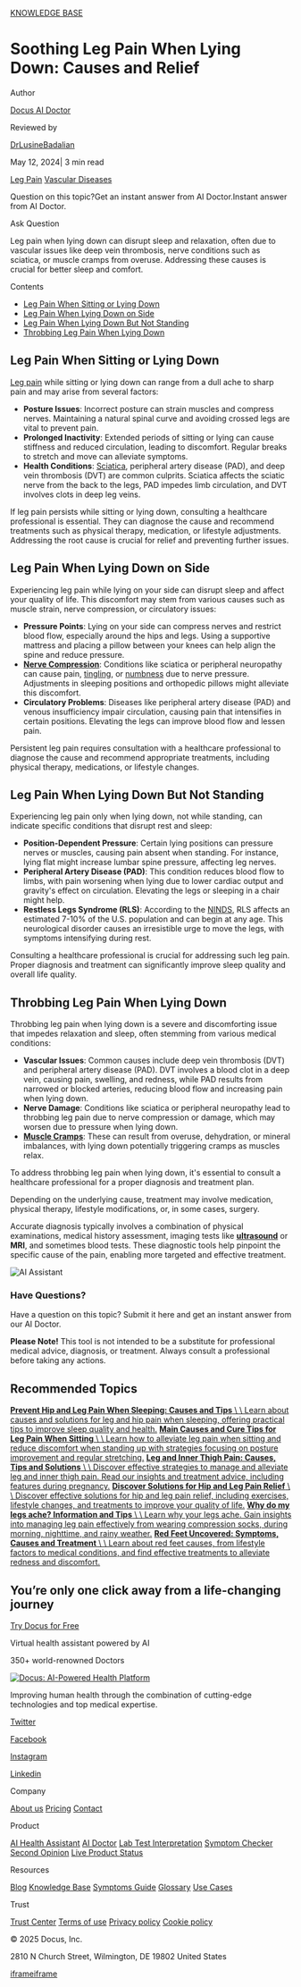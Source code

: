 [KNOWLEDGE BASE](https://docus.ai/knowledge-base)

# Soothing Leg Pain When Lying Down: Causes and Relief

Author

[Docus AI Doctor](https://docus.ai/ai-doctor)

Reviewed by

[DrLusineBadalian](https://docus.ai/author/dr-lusine-badalian)

May 12, 2024\| 3 min read

[Leg Pain](https://docus.ai/tags/leg-pain) [Vascular Diseases](https://docus.ai/tags/vascular-diseases)

Question on this topic?Get an instant answer from AI Doctor.Instant answer from AI Doctor.

Ask Question

Leg pain when lying down can disrupt sleep and relaxation, often due to vascular issues like deep vein thrombosis, nerve conditions such as sciatica, or muscle cramps from overuse. Addressing these causes is crucial for better sleep and comfort.

Contents

- [Leg Pain When Sitting or Lying Down](https://docus.ai/knowledge-base/soothing-leg-pain-when-lying-down#leg-pain-when-sitting-or-lying-down)
- [Leg Pain When Lying Down on Side](https://docus.ai/knowledge-base/soothing-leg-pain-when-lying-down#leg-pain-when-lying-down-on-side)
- [Leg Pain When Lying Down But Not Standing](https://docus.ai/knowledge-base/soothing-leg-pain-when-lying-down#leg-pain-when-lying-down-but-not-standing)
- [Throbbing Leg Pain When Lying Down](https://docus.ai/knowledge-base/soothing-leg-pain-when-lying-down#throbbing-leg-pain-when-lying-down)

## Leg Pain When Sitting or Lying Down

[Leg pain](https://docus.ai/symptoms-guide/understanding-aching-legs-at-night) while sitting or lying down can range from a dull ache to sharp pain and may arise from several factors:

- **Posture Issues**: Incorrect posture can strain muscles and compress nerves. Maintaining a natural spinal curve and avoiding crossed legs are vital to prevent pain.
- **Prolonged Inactivity**: Extended periods of sitting or lying can cause stiffness and reduced circulation, leading to discomfort. Regular breaks to stretch and move can alleviate symptoms.
- **Health Conditions**: [Sciatica](https://docus.ai/symptoms-guide/immediate-relief-for-sciatica-pain), peripheral artery disease (PAD), and deep vein thrombosis (DVT) are common culprits. Sciatica affects the sciatic nerve from the back to the legs, PAD impedes limb circulation, and DVT involves clots in deep leg veins.

If leg pain persists while sitting or lying down, consulting a healthcare professional is essential. They can diagnose the cause and recommend treatments such as physical therapy, medication, or lifestyle adjustments. Addressing the root cause is crucial for relief and preventing further issues.

## Leg Pain When Lying Down on Side

Experiencing leg pain while lying on your side can disrupt sleep and affect your quality of life. This discomfort may stem from various causes such as muscle strain, nerve compression, or circulatory issues:

- **Pressure Points**: Lying on your side can compress nerves and restrict blood flow, especially around the hips and legs. Using a supportive mattress and placing a pillow between your knees can help align the spine and reduce pressure.
- [**Nerve Compression**](https://docus.ai/symptoms-guide/nerve-compression-syndrome): Conditions like sciatica or peripheral neuropathy can cause pain, [tingling](https://docus.ai/symptoms-guide/tingling-in-lower-legs), or [numbness](https://docus.ai/symptoms-guide/numbness-in-bottom-of-feet) due to nerve pressure. Adjustments in sleeping positions and orthopedic pillows might alleviate this discomfort.
- **Circulatory Problems**: Diseases like peripheral artery disease (PAD) and venous insufficiency impair circulation, causing pain that intensifies in certain positions. Elevating the legs can improve blood flow and lessen pain.

Persistent leg pain requires consultation with a healthcare professional to diagnose the cause and recommend appropriate treatments, including physical therapy, medications, or lifestyle changes.

## Leg Pain When Lying Down But Not Standing

Experiencing leg pain only when lying down, not while standing, can indicate specific conditions that disrupt rest and sleep:

- **Position-Dependent Pressure**: Certain lying positions can pressure nerves or muscles, causing pain absent when standing. For instance, lying flat might increase lumbar spine pressure, affecting leg nerves.
- **Peripheral Artery Disease (PAD)**: This condition reduces blood flow to limbs, with pain worsening when lying due to lower cardiac output and gravity's effect on circulation. Elevating the legs or sleeping in a chair might help.
- **Restless Legs Syndrome (RLS)**: According to the [NINDS](https://www.ninds.nih.gov/health-information/disorders/restless-legs-syndrome), RLS affects an estimated 7-10% of the U.S. population and can begin at any age. This neurological disorder causes an irresistible urge to move the legs, with symptoms intensifying during rest.

Consulting a healthcare professional is crucial for addressing such leg pain. Proper diagnosis and treatment can significantly improve sleep quality and overall life quality.

## Throbbing Leg Pain When Lying Down

Throbbing leg pain when lying down is a severe and discomforting issue that impedes relaxation and sleep, often stemming from various medical conditions:

- **Vascular Issues**: Common causes include deep vein thrombosis (DVT) and peripheral artery disease (PAD). DVT involves a blood clot in a deep vein, causing pain, swelling, and redness, while PAD results from narrowed or blocked arteries, reducing blood flow and increasing pain when lying down.
- **Nerve Damage**: Conditions like sciatica or peripheral neuropathy lead to throbbing leg pain due to nerve compression or damage, which may worsen due to pressure when lying down.
- [**Muscle Cramps**](https://docus.ai/symptoms-guide/handling-toe-cramps): These can result from overuse, dehydration, or mineral imbalances, with lying down potentially triggering cramps as muscles relax.

To address throbbing leg pain when lying down, it's essential to consult a healthcare professional for a proper diagnosis and treatment plan.

Depending on the underlying cause, treatment may involve medication, physical therapy, lifestyle modifications, or, in some cases, surgery.

Accurate diagnosis typically involves a combination of physical examinations, medical history assessment, imaging tests like **[ultrasound](https://docus.ai/knowledge-base/vascular-ultrasound)** or **MRI**, and sometimes blood tests. These diagnostic tools help pinpoint the specific cause of the pain, enabling more targeted and effective treatment.

![AI Assistant](https://docus.ai/images/small-assistant.png)

### Have Questions?

Have a question on this topic? Submit it here and get an instant answer from our AI Doctor.

**Please Note!** This tool is not intended to be a substitute for professional medical advice, diagnosis, or treatment. Always consult a professional before taking any actions.

## Recommended Topics

[**Prevent Hip and Leg Pain When Sleeping: Causes and Tips** \\
\\
Learn about causes and solutions for leg and hip pain when sleeping, offering practical tips to improve sleep quality and health.](https://docus.ai/knowledge-base/prevent-hip-and-leg-pain-when-sleeping) [**Main Causes and Cure Tips for Leg Pain When Sitting** \\
\\
Learn how to alleviate leg pain when sitting and reduce discomfort when standing up with strategies focusing on posture improvement and regular stretching.](https://docus.ai/knowledge-base/cure-tips-for-leg-pain-when-sitting) [**Leg and Inner Thigh Pain: Causes, Tips and Solutions** \\
\\
Discover effective strategies to manage and alleviate leg and inner thigh pain. Read our insights and treatment advice, including features during pregnancy.](https://docus.ai/knowledge-base/leg-and-inner-thigh-pain) [**Discover Solutions for Hip and Leg Pain Relief** \\
\\
Discover effective solutions for hip and leg pain relief, including exercises, lifestyle changes, and treatments to improve your quality of life.](https://docus.ai/knowledge-base/solutions-for-hip-and-leg-pain) [**Why do my legs ache? Information and Tips** \\
\\
Learn why your legs ache. Gain insights into managing leg pain effectively from wearing compression socks, during morning, nighttime, and rainy weather.](https://docus.ai/knowledge-base/why-do-my-legs-ache) [**Red Feet Uncovered: Symptoms, Causes and Treatment** \\
\\
Learn about red feet causes, from lifestyle factors to medical conditions, and find effective treatments to alleviate redness and discomfort.](https://docus.ai/knowledge-base/red-feet-uncovered)

## You’re only one click away from a life-changing journey

[Try Docus for Free](https://my.docus.ai/auth/signup)

Virtual health assistant powered by AI

350+ world-renowned Doctors

[![Docus: AI-Powered Health Platform](https://docus.ai/docus-dark-logo.svg)](https://docus.ai/)

Improving human health through the combination of cutting-edge technologies and top medical expertise.

[Twitter](https://twitter.com/docus_ai)

[Facebook](https://www.facebook.com/docusai)

[Instagram](https://www.instagram.com/docus.ai/)

[Linkedin](https://www.linkedin.com/company/docusai/)

Company

[About us](https://docus.ai/about-us) [Pricing](https://docus.ai/pricing) [Contact](https://docus.ai/contact)

Product

[AI Health Assistant](https://docus.ai/ai-health-assistant) [AI Doctor](https://docus.ai/ai-doctor) [Lab Test Interpretation](https://docus.ai/lab-test-interpretation) [Symptom Checker](https://docus.ai/symptom-checker) [Second Opinion](https://docus.ai/second-opinion) [Live Product Status](https://docus.statuspage.io/)

Resources

[Blog](https://docus.ai/blog) [Knowledge Base](https://docus.ai/knowledge-base) [Symptoms Guide](https://docus.ai/symptoms-guide) [Glossary](https://docus.ai/glossary) [Use Cases](https://docus.ai/use-cases)

Trust

[Trust Center](https://trust.docus.ai/) [Terms of use](https://docus.ai/terms-of-use) [Privacy policy](https://docus.ai/privacy-policy) [Cookie policy](https://docus.ai/cookie-policy)

© 2025 Docus, Inc.

2810 N Church Street, Wilmington, DE 19802 United States

[iframe](https://td.doubleclick.net/td/ga/rul?tid=G-C1NR4HEC74&gacid=1258752400.1741381720&gtm=45je5362v874030715z8849365654za200zb849365654&dma=0&gcs=G1--&gcd=13l3l3R3l5l1&npa=0&pscdl=noapi&aip=1&fledge=1&frm=0&tag_exp=102067808~102482433~102539968~102587591~102640600~102717422~102788824~102825836&z=1744080684)[iframe](https://td.doubleclick.net/td/rul/11076298198?random=1741381720257&cv=11&fst=1741381720257&fmt=3&bg=ffffff&guid=ON&async=1&gtm=45je5362v874030715z8849365654za200zb849365654&gcd=13l3l3R3l5l1&dma=0&tag_exp=102067808~102482433~102539968~102587591~102640600~102717422~102788824~102825836&u_w=1280&u_h=1024&url=https%3A%2F%2Fdocus.ai%2Fknowledge-base%2Fsoothing-leg-pain-when-lying-down&hn=www.googleadservices.com&frm=0&tiba=Soothing%20Leg%20Pain%20When%20Lying%20Down%3A%20Causes%20and%20Relief&npa=0&pscdl=noapi&auid=1234661299.1741381720&uaa=&uab=&uafvl=&uamb=0&uam=&uap=&uapv=&uaw=0&fledge=1&data=event%3Dgtag.config)